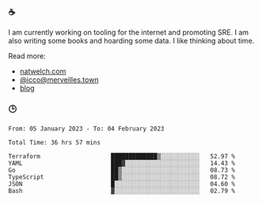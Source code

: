 ### ☕

I am currently working on tooling for the internet and promoting SRE. I am also writing some books and hoarding some data. I like thinking about time. 

Read more:

 - [natwelch.com](https://natwelch.com)
 - [@icco@merveilles.town](https://merveilles.town/@icco)
 - [blog](https://writing.natwelch.com)

### 🕒

<!--START_SECTION:waka-->

```text
From: 05 January 2023 - To: 04 February 2023

Total Time: 36 hrs 57 mins

Terraform                    █████████████▒░░░░░░░░░░░   52.97 %
YAML                         ███▓░░░░░░░░░░░░░░░░░░░░░   14.43 %
Go                           ██▒░░░░░░░░░░░░░░░░░░░░░░   08.73 %
TypeScript                   ██▒░░░░░░░░░░░░░░░░░░░░░░   08.72 %
JSON                         █░░░░░░░░░░░░░░░░░░░░░░░░   04.60 %
Bash                         ▓░░░░░░░░░░░░░░░░░░░░░░░░   02.79 %
```

<!--END_SECTION:waka-->
